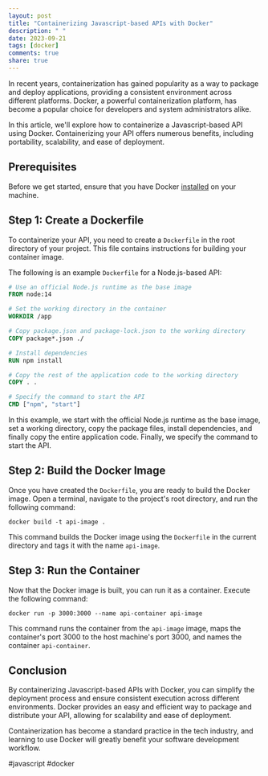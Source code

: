```yaml
---
layout: post
title: "Containerizing Javascript-based APIs with Docker"
description: " "
date: 2023-09-21
tags: [docker]
comments: true
share: true
---
```


In recent years, containerization has gained popularity as a way to package and deploy applications, providing a consistent environment across different platforms. Docker, a powerful containerization platform, has become a popular choice for developers and system administrators alike.

In this article, we'll explore how to containerize a Javascript-based API using Docker. Containerizing your API offers numerous benefits, including portability, scalability, and ease of deployment.

## Prerequisites

Before we get started, ensure that you have Docker [installed](https://docs.docker.com/get-docker/) on your machine.

## Step 1: Create a Dockerfile

To containerize your API, you need to create a `Dockerfile` in the root directory of your project. This file contains instructions for building your container image.

The following is an example `Dockerfile` for a Node.js-based API:

```dockerfile
# Use an official Node.js runtime as the base image
FROM node:14

# Set the working directory in the container
WORKDIR /app

# Copy package.json and package-lock.json to the working directory
COPY package*.json ./

# Install dependencies
RUN npm install

# Copy the rest of the application code to the working directory
COPY . .

# Specify the command to start the API
CMD ["npm", "start"]
```

In this example, we start with the official Node.js runtime as the base image, set a working directory, copy the package files, install dependencies, and finally copy the entire application code. Finally, we specify the command to start the API.

## Step 2: Build the Docker Image

Once you have created the `Dockerfile`, you are ready to build the Docker image. Open a terminal, navigate to the project's root directory, and run the following command:

```
docker build -t api-image .
```

This command builds the Docker image using the `Dockerfile` in the current directory and tags it with the name `api-image`.

## Step 3: Run the Container

Now that the Docker image is built, you can run it as a container. Execute the following command:

```
docker run -p 3000:3000 --name api-container api-image
```

This command runs the container from the `api-image` image, maps the container's port 3000 to the host machine's port 3000, and names the container `api-container`.

## Conclusion

By containerizing Javascript-based APIs with Docker, you can simplify the deployment process and ensure consistent execution across different environments. Docker provides an easy and efficient way to package and distribute your API, allowing for scalability and ease of deployment.

Containerization has become a standard practice in the tech industry, and learning to use Docker will greatly benefit your software development workflow.

#javascript #docker
